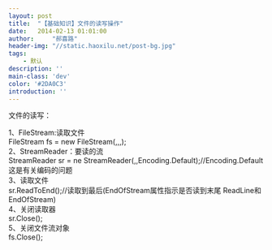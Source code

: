 ```yaml
---
layout: post
title:  "【基础知识】文件的读写操作"
date:   2014-02-13 01:01:00
author:     "郝喜路"
header-img: "//static.haoxilu.net/post-bg.jpg"
tags:
    - 默认
description: ''
main-class: 'dev'
color: '#2DA0C3'
introduction: ''
---
```

文件的读写：

1、FileStream:读取文件   
FileStream fs = new FileStream(,,,);   
2、StreamReader：要读的流   
StreamReader sr = ne StreamReader(,,Encoding.Default);//Encoding.Default这是有关编码的问题   
3、读取文件   
sr.ReadToEnd();//读取到最后(EndOfStream属性指示是否读到末尾 ReadLine和EndOfStream)   
4、关闭读取器   
sr.Close();   
5、关闭文件流对象   
fs.Close();

